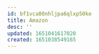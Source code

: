 ```yaml
---
id: bf1vca00nhljpa6qlxp50ke
title: Amazon
desc: ''
updated: 1651041617020
created: 1651038549165
---
```


